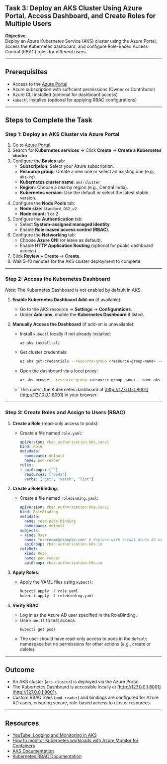 ## Task 3: Deploy an AKS Cluster Using Azure Portal, Access Dashboard, and Create Roles for Multiple Users

**Objective**:  
Deploy an Azure Kubernetes Service (AKS) cluster using the Azure Portal, access the Kubernetes dashboard, and configure Role-Based Access Control (RBAC) roles for different users.

---

## Prerequisites
- Access to the [Azure Portal](https://portal.azure.com)
- Azure subscription with sufficient permissions (Owner or Contributor)
- Azure CLI installed (optional for dashboard access)
- `kubectl` installed (optional for applying RBAC configurations)

---

## Steps to Complete the Task

### Step 1: Deploy an AKS Cluster via Azure Portal
1. Go to [Azure Portal](https://portal.azure.com).
2. Search for **Kubernetes services** → Click **Create** → **Create a Kubernetes cluster**.
3. Configure the **Basics** tab:
   - **Subscription**: Select your Azure subscription.
   - **Resource group**: Create a new one or select an existing one (e.g., `aks-rg`).
   - **Kubernetes cluster name**: `aks-cluster`
   - **Region**: Choose a nearby region (e.g., Central India).
   - **Kubernetes version**: Use the default or select the latest stable version.
4. Configure the **Node Pools** tab:
   - **Node size**: `Standard_DS2_v2`
   - **Node count**: 1 or 2
5. Configure the **Authentication** tab:
   - Select **System-assigned managed identity**.
   - Enable **Role-based access control (RBAC)**.
6. Configure the **Networking** tab:
   - Choose **Azure CNI** (or leave as default).
   - Enable **HTTP Application Routing** (optional for public dashboard access).
7. Click **Review + Create** → **Create**.
8. Wait 5–10 minutes for the AKS cluster deployment to complete.

---

### Step 2: Access the Kubernetes Dashboard
*Note*: The Kubernetes Dashboard is not enabled by default in AKS.

1. **Enable Kubernetes Dashboard Add-on** (if available):
   - Go to the AKS resource → **Settings** → **Configurations**.
   - Under **Add-ons**, enable the **Kubernetes Dashboard** if listed.

2. **Manually Access the Dashboard** (if add-on is unavailable):
   - Install `kubectl` locally if not already installed:
     ```bash
     az aks install-cli
     ```
   - Get cluster credentials:
     ```bash
     az aks get-credentials --resource-group <resource-group-name> --name aks-cluster
     ```
   - Open the dashboard via a local proxy:
     ```bash
     az aks browse --resource-group <resource-group-name> --name aks-cluster
     ```
   - This opens the Kubernetes dashboard at [http://127.0.0.1:8001](http://127.0.0.1:8001) in your browser.

---

### Step 3: Create Roles and Assign to Users (RBAC)

1. **Create a Role** (read-only access to pods):
   - Create a file named `role.yaml`:
     ```yaml
     apiVersion: rbac.authorization.k8s.io/v1
     kind: Role
     metadata:
       namespace: default
       name: pod-reader
     rules:
     - apiGroups: [""]
       resources: ["pods"]
       verbs: ["get", "watch", "list"]
     ```

2. **Create a RoleBinding**:
   - Create a file named `rolebinding.yaml`:
     ```yaml
     apiVersion: rbac.authorization.k8s.io/v1
     kind: RoleBinding
     metadata:
       name: read-pods-binding
       namespace: default
     subjects:
     - kind: User
       name: "username@example.com" # Replace with actual Azure AD user email
       apiGroup: rbac.authorization.k8s.io
     roleRef:
       kind: Role
       name: pod-reader
       apiGroup: rbac.authorization.k8s.io
     ```

3. **Apply Roles**:
   - Apply the YAML files using `kubectl`:
     ```bash
     kubectl apply -f role.yaml
     kubectl apply -f rolebinding.yaml
     ```

4. **Verify RBAC**:
   - Log in as the Azure AD user specified in the RoleBinding.
   - Use `kubectl` to test access:
     ```bash
     kubectl get pods
     ```
   - The user should have read-only access to pods in the `default` namespace but no permissions for other actions (e.g., create or delete).

---

## Outcome
- An AKS cluster (`aks-cluster`) is deployed via the Azure Portal.
- The Kubernetes Dashboard is accessible locally at [http://127.0.0.1:8001](http://127.0.0.1:8001).
- Custom RBAC roles (`pod-reader`) and bindings are configured for Azure AD users, ensuring secure, role-based access to cluster resources.

---

## Resources
- [YouTube: Logging and Monitoring in AKS](https://www.youtube.com/results?search_query=logging+and+monitoring+in+aks)
- [How to monitor Kubernetes workloads with Azure Monitor for Containers
](https://www.youtube.com/watch?v=XEdwGvS2AwA)
- [AKS Documentation](https://learn.microsoft.com/azure/aks/)
- [Kubernetes RBAC Documentation](https://kubernetes.io/docs/reference/access-authn-authz/rbac/)
